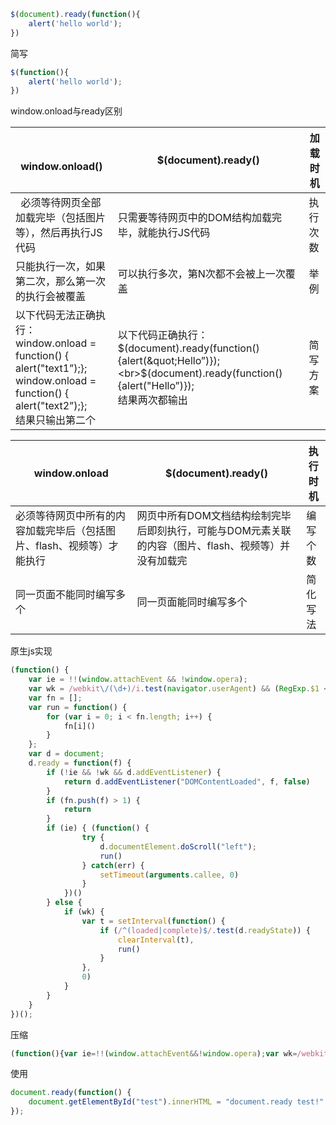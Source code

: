 

```javascript
$(document).ready(function(){
	alert('hello world');
})
```

简写

```javascript
$(function(){
	alert('hello world');
})
```





window.onload与ready区别

| <br>window.onload() | $(document).ready() | 加载时机 |
| - | - | - |
|   必须等待网页全部加载完毕（包括图片等），然后再执行JS代码 | 只需要等待网页中的DOM结构加载完毕，就能执行JS代码 | 执行次数 |
| 只能执行一次，如果第二次，那么第一次的执行会被覆盖 | 可以执行多次，第N次都不会被上一次覆盖 | 举例 |
| 以下代码无法正确执行：  <br>window.onload = function() { alert(&quot;text1”);};<br>window.onload = function() { alert(&quot;text2”);}; <br>结果只输出第二个 | 以下代码正确执行： <br>$(document).ready(function(){alert(&quot;Hello”)});<br>$(document).ready(function(){alert(&quot;Hello”)});<br>结果两次都输出 | 简写方案 |




| window.onload | $(document).ready() | 执行时机 |
| - | - | - |
| 必须等待网页中所有的内容加载完毕后（包括图片、flash、视频等）才能执行 | 网页中所有DOM文档结构绘制完毕后即刻执行，可能与DOM元素关联的内容（图片、flash、视频等）并没有加载完 | 编写个数 |
| 同一页面不能同时编写多个 | 同一页面能同时编写多个 | 简化写法 |




原生js实现

```javascript
(function() {
    var ie = !!(window.attachEvent && !window.opera);
    var wk = /webkit\/(\d+)/i.test(navigator.userAgent) && (RegExp.$1 < 525);
    var fn = [];
    var run = function() {
        for (var i = 0; i < fn.length; i++) {
            fn[i]()
        }
    };
    var d = document;
    d.ready = function(f) {
        if (!ie && !wk && d.addEventListener) {
            return d.addEventListener("DOMContentLoaded", f, false)
        }
        if (fn.push(f) > 1) {
            return
        }
        if (ie) { (function() {
                try {
                    d.documentElement.doScroll("left");
                    run()
                } catch(err) {
                    setTimeout(arguments.callee, 0)
                }
            })()
        } else {
            if (wk) {
                var t = setInterval(function() {
                    if (/^(loaded|complete)$/.test(d.readyState)) {
                        clearInterval(t),
                        run()
                    }
                },
                0)
            }
        }
    }
})();
```

压缩

```javascript
(function(){var ie=!!(window.attachEvent&&!window.opera);var wk=/webkit\/(\d+)/i.test(navigator.userAgent)&&(RegExp.$1<525);var fn=[];var run=function(){for(var i=0;i<fn.length;i++){fn[i]()}};var d=document;d.ready=function(f){if(!ie&&!wk&&d.addEventListener){return d.addEventListener("DOMContentLoaded",f,false)}if(fn.push(f)>1){return}if(ie){(function(){try{d.documentElement.doScroll("left");run()}catch(err){setTimeout(arguments.callee,0)}})()}else{if(wk){var t=setInterval(function(){if(/^(loaded|complete)$/.test(d.readyState)){clearInterval(t),run()}},0)}}}})();
```

使用

```javascript
document.ready(function() {
    document.getElementById("test").innerHTML = "document.ready test!"
});
```

